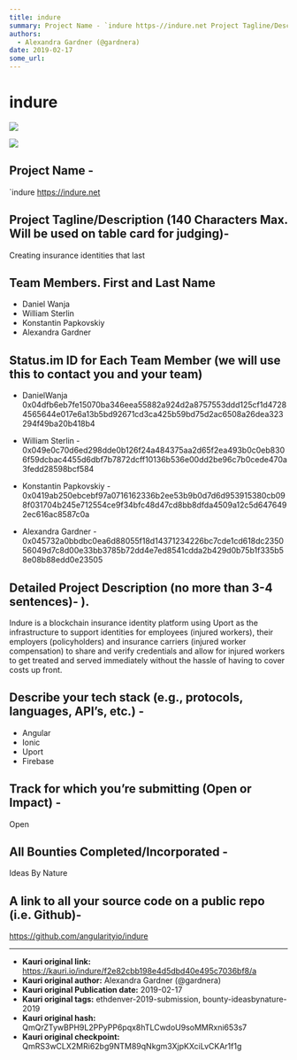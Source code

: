 ```yaml
---
title: indure
summary: Project Name - `indure https-//indure.net Project Tagline/Description (140 Characters Max. Will be used on table card for judging)- Creating insurance identities that last Team Members. First and Last Name Daniel Wanja William Sterlin Konstantin Papkovskiy Alexandra Gardner Status.im ID for Each Team Member (we will use this to contact you and your team) DanielWanja 0x04dfb6eb7fe15070ba346eea55882a924d2a8757553ddd125cf1d47284565644e017e6a13b5bd92671cd3ca425b59bd75d2ac6508a26dea323294f49ba20b418b
authors:
  - Alexandra Gardner (@gardnera)
date: 2019-02-17
some_url: 
---
```


# indure

![](https://ipfs.infura.io/ipfs/QmThyq1M81wJ6sgf2LsAv1h491QhJNhaaSbUf9urdPvfJV)




![](https://ipfs.infura.io/ipfs/QmX7voJ7MzfVm1HXkzh8LN4VwxE1MdjmFBFfDUgYbFB2Rg)

## Project Name -

`indure
https://indure.net



## Project Tagline/Description (140 Characters Max. Will be used on table card for judging)- 

Creating insurance identities that last


## Team Members. First and Last Name

* Daniel Wanja
* William Sterlin
* Konstantin Papkovskiy
* Alexandra Gardner


## Status.im ID for Each Team Member (we will use this to contact you and your team)

* DanielWanja  0x04dfb6eb7fe15070ba346eea55882a924d2a8757553ddd125cf1d47284565644e017e6a13b5bd92671cd3ca425b59bd75d2ac6508a26dea323294f49ba20b418b4

* William Sterlin - 0x049e0c70d6ed298dde0b126f24a484375aa2d65f2ea493b0c0eb8306f59dcbac4455d6dbf7b7872dcff10136b536e00dd2be96c7b0cede470a3fedd28598bcf584

* Konstantin Papkovskiy - 0x0419ab250ebcebf97a0716162336b2ee53b9b0d7d6d953915380cb098f031704b245e712554ce9f34bfc48d47cd8bb8dfda4509a12c5d6476492ec616ac8587c0a

* Alexandra Gardner - 0x045732a0bbdbc0ea6d88055f18d14371234226bc7cde1cd618dc235056049d7c8d00e33bb3785b72dd4e7ed8541cdda2b429d0b75b1f335b58e08b88edd0e23505


## Detailed Project Description (no more than 3-4 sentences)- ). 

Indure is a blockchain insurance identity platform using Uport as the infrastructure to support identities for employees (injured workers), their employers (policyholders) and insurance carriers (injured worker compensation) to share and verify credentials and allow for injured workers to get treated and served immediately without the hassle of having to cover costs up front. 


## Describe your tech stack (e.g., protocols, languages, API’s, etc.) - 

* Angular
* Ionic
* Uport
* Firebase


## Track for which you’re submitting (Open or Impact) - 
 
Open


## All Bounties Completed/Incorporated - 

Ideas By Nature


## A link to all your source code on a public repo (i.e. Github)- 

https://github.com/angularityio/indure







---

- **Kauri original link:** https://kauri.io/indure/f2e82cbb198e4d5dbd40e495c7036bf8/a
- **Kauri original author:** Alexandra Gardner (@gardnera)
- **Kauri original Publication date:** 2019-02-17
- **Kauri original tags:** ethdenver-2019-submission, bounty-ideasbynature-2019
- **Kauri original hash:** QmQrZTywBPH9L2PPyPP6pqx8hTLCwdoU9soMMRxni653s7
- **Kauri original checkpoint:** QmRS3wCLX2MRi62bg9NTM89qNkgm3XjpKXciLvCKAr1f1g



